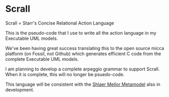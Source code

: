 # Scrall
Scrall = Starr's Concise Relational Action Language

This is the pseudo-code that I use to write all the action language in my Executable UML models.

We've been having great success translating this to the open source micca platform (on Fossil, not Github) which generates efficient C code from the complete Executable UML models.

I am planning to develop a complete arpeggio grammar to support Scrall. When it is complete, this will no longer be psuedo-code.

This language will be consistent with the [Shlaer Mellor Metamodel](https://github.com/modelint/shlaer-mellor-metamodel) also in development.
